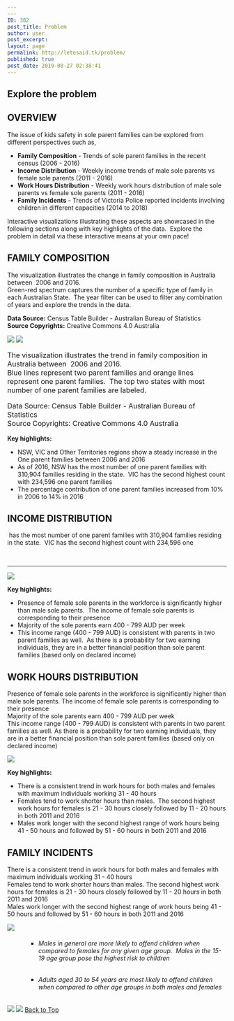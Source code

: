 ```yaml
---
---
ID: 382
post_title: Problem
author: user
post_excerpt:
layout: page
permalink: http://letosaid.tk/problem/
published: true
post_date: 2019-08-27 02:38:41
---
```

<h2>Explore the problem</h2>		
			<h2>OVERVIEW</h2>		
		<p>The issue of kids safety in sole parent families can be explored from different perspectives such as,</p><ul><li><b>Family Composition</b> - Trends of sole parent families in the recent census (2006 - 2016)</li><li><b>Income Distribution</b> - Weekly income trends of male sole parents vs female sole parents (2011 - 2016)</li><li><strong>Work Hours Distribution</strong> - Weekly work hours distribution of male sole parents vs female sole parents (2011 - 2016)</li><li><strong>Family Incidents</strong> - Trends of Victoria Police reported incidents involving children in different capacities (2014 to 2018)</li></ul><p>Interactive visualizations illustrating these aspects are showcased in the following sections along with key highlights of the data.  Explore the problem in detail via these interactive means at your own pace!</p>		
			<h2>FAMILY COMPOSITION</h2>		
		<p>The visualization illustrates the change in family composition in Australia between  2006 and 2016. <br />Green-red spectrum captures the number of a specific type of family in each Australian State.  The year filter can be used to filter any combination of years and explore the trends in the data.</p><p><strong>Data Source:</strong> Census Table Builder - Australian Bureau of Statistics<br /><strong>Source Copyrights:</strong> Creative Commons 4.0 Australia</p>		
			<noscript><a href='#'><img alt=' ' src='https:&#47;&#47;public.tableau.com&#47;static&#47;images&#47;Fa&#47;FamilyComposition-TwoMap&#47;SingleMap&#47;1_rss.png' style='border: none' /></a></noscript><object class='tableauViz'  style='display:none;'><param name='host_url' value='https%3A%2F%2Fpublic.tableau.com%2F' /> <param name='embed_code_version' value='3' /> <param name='site_root' value='' /><param name='name' value='FamilyComposition-TwoMap&#47;SingleMap' /><param name='tabs' value='no' /><param name='toolbar' value='yes' /><param name='static_image' value='https:&#47;&#47;public.tableau.com&#47;static&#47;images&#47;Fa&#47;FamilyComposition-TwoMap&#47;SingleMap&#47;1.png' /> <param name='animate_transition' value='yes' /><param name='display_static_image' value='yes' /><param name='display_spinner' value='yes' /><param name='display_overlay' value='yes' /><param name='display_count' value='yes' /><param name='filter' value='publish=yes' /></object>                		
			<noscript><a href='#'><img alt=' ' src='https:&#47;&#47;public.tableau.com&#47;static&#47;images&#47;Fa&#47;FamilyComposition-Line&#47;FamiliesTrend-Option2&#47;1_rss.png' style='border: none' /></a></noscript><object class='tableauViz'  style='display:none;'><param name='host_url' value='https%3A%2F%2Fpublic.tableau.com%2F' /> <param name='embed_code_version' value='3' /> <param name='site_root' value='' /><param name='name' value='FamilyComposition-Line&#47;FamiliesTrend-Option2' /><param name='tabs' value='no' /><param name='toolbar' value='yes' /><param name='static_image' value='https:&#47;&#47;public.tableau.com&#47;static&#47;images&#47;Fa&#47;FamilyComposition-Line&#47;FamiliesTrend-Option2&#47;1.png' /> <param name='animate_transition' value='yes' /><param name='display_static_image' value='yes' /><param name='display_spinner' value='yes' /><param name='display_overlay' value='yes' /><param name='display_count' value='yes' /></object>                		
		<p style="font-size: 16px; font-style: normal; font-weight: 400;">The visualization illustrates the trend in family composition in Australia between&nbsp; 2006 and 2016.&nbsp;<br>Blue lines represent two parent families and orange lines represent one parent families.&nbsp; The top two states with most number of one parent families are labeled.</p><p style="font-size: 16px; font-style: normal; font-weight: 400;">Data Source:&nbsp;Census Table Builder - Australian Bureau of Statistics<br>Source Copyrights:&nbsp;Creative Commons 4.0 Australia</p><p><b>Key highlights:</b></p><ul><li>NSW, VIC and Other Territories regions show a steady increase in the One parent families between 2006 and 2016</li><li>As of 2016, NSW has the most number of one parent families with 310,904 families residing in the state.  VIC has the second highest count with 234,596 one parent families</li><li>The percentage contribution of one parent families increased from 10% in 2006 to 14% in 2016</li></ul>		
			<h2>INCOME DISTRIBUTION</h2>		
		<p> has the most number of one parent families with 310,904 families residing in the state.  VIC has the second highest count with 234,596 one</p> <hr />		
			<noscript><a href='#'><img alt=' ' src='https:&#47;&#47;public.tableau.com&#47;static&#47;images&#47;Le&#47;LetosAid-IncomebyLoneParentGender&#47;IncomeofLoneParentsbySex&#47;1_rss.png' style='border: none' /></a></noscript><object class='tableauViz'  style='display:none;'><param name='host_url' value='https%3A%2F%2Fpublic.tableau.com%2F' /> <param name='embed_code_version' value='3' /> <param name='site_root' value='' /><param name='name' value='LetosAid-IncomebyLoneParentGender&#47;IncomeofLoneParentsbySex' /><param name='tabs' value='no' /><param name='toolbar' value='yes' /><param name='static_image' value='https:&#47;&#47;public.tableau.com&#47;static&#47;images&#47;Le&#47;LetosAid-IncomebyLoneParentGender&#47;IncomeofLoneParentsbySex&#47;1.png' /> <param name='animate_transition' value='yes' /><param name='display_static_image' value='yes' /><param name='display_spinner' value='yes' /><param name='display_overlay' value='yes' /><param name='display_count' value='yes' /><param name='filter' value='publish=yes' /></object>                		
		<p><b>Key highlights:</b></p><ul><li>Presence of female sole parents in the workforce is significantly higher than male sole parents.  The income of female sole parents is corresponding to their presence</li><li>Majority of the sole parents earn 400 - 799 AUD per week</li><li>This income range (400 - 799 AUD) is consistent with parents in two parent families as well.  As there is a probability for two earning individuals, they are in a better financial position than sole parent families (based only on declared income)</li></ul>		
			<h2>WORK HOURS DISTRIBUTION</h2>		
		<p>Presence of female sole parents in the workforce is significantly higher than male sole parents. The income of female sole parents is corresponding to their presence<br />Majority of the sole parents earn 400 - 799 AUD per week<br />This income range (400 - 799 AUD) is consistent with parents in two parent families as well. As there is a probability for two earning individuals, they are in a better financial position than sole parent families (based only on declared income)</p>		
			<noscript><a href='#'><img alt=' ' src='https:&#47;&#47;public.tableau.com&#47;static&#47;images&#47;Le&#47;LetosAid-HoursworkedbyLoneParentGender-2&#47;HoursworkedbyLoneParentGender-Option2&#47;1_rss.png' style='border: none' /></a></noscript><object class='tableauViz'  style='display:none;'><param name='host_url' value='https%3A%2F%2Fpublic.tableau.com%2F' /> <param name='embed_code_version' value='3' /> <param name='site_root' value='' /><param name='name' value='LetosAid-HoursworkedbyLoneParentGender-2&#47;HoursworkedbyLoneParentGender-Option2' /><param name='tabs' value='no' /><param name='toolbar' value='yes' /><param name='static_image' value='https:&#47;&#47;public.tableau.com&#47;static&#47;images&#47;Le&#47;LetosAid-HoursworkedbyLoneParentGender-2&#47;HoursworkedbyLoneParentGender-Option2&#47;1.png' /> <param name='animate_transition' value='yes' /><param name='display_static_image' value='yes' /><param name='display_spinner' value='yes' /><param name='display_overlay' value='yes' /><param name='display_count' value='yes' /><param name='filter' value='publish=yes' /></object>                		
		<p><b>Key highlights:</b></p><ul><li>There is a consistent trend in work hours for both males and females with maximum individuals working 31 - 40 hours</li><li>Females tend to work shorter hours than males.  The second highest work hours for females is 21 - 30 hours closely followed by 11 - 20 hours in both 2011 and 2016</li><li>Males work longer with the second highest range of work hours being 41 - 50 hours and followed by 51 - 60 hours in both 2011 and 2016</li></ul>		
			<h2>FAMILY INCIDENTS</h2>		
		<p>There is a consistent trend in work hours for both males and females with maximum individuals working 31 - 40 hours<br />Females tend to work shorter hours than males. The second highest work hours for females is 21 - 30 hours closely followed by 11 - 20 hours in both 2011 and 2016<br />Males work longer with the second highest range of work hours being 41 - 50 hours and followed by 51 - 60 hours in both 2011 and 2016</p>		
			<noscript><a href='#'><img alt=' ' src='https:&#47;&#47;public.tableau.com&#47;static&#47;images&#47;In&#47;Incidentswithchildrenvictims2014to2018&#47;Incidentswithchildrenvictims&#47;1_rss.png' style='border: none' /></a></noscript><object class='tableauViz'  style='display:none;'><param name='host_url' value='https%3A%2F%2Fpublic.tableau.com%2F' /> <param name='embed_code_version' value='3' /> <param name='site_root' value='' /><param name='name' value='Incidentswithchildrenvictims2014to2018&#47;Incidentswithchildrenvictims' /><param name='tabs' value='no' /><param name='toolbar' value='yes' /><param name='static_image' value='https:&#47;&#47;public.tableau.com&#47;static&#47;images&#47;In&#47;Incidentswithchildrenvictims2014to2018&#47;Incidentswithchildrenvictims&#47;1.png' /> <param name='animate_transition' value='yes' /><param name='display_static_image' value='yes' /><param name='display_spinner' value='yes' /><param name='display_overlay' value='yes' /><param name='display_count' value='yes' /><param name='filter' value='publish=yes' /></object>                		
		<ul><li style="list-style-type: none;"><ol><li style="list-style-type: none;"><ul><li style="font-weight: 400;"><h6>Males in general are more likely to offend children when compared to females for any given age group.  Males in the 15-19 age group pose the highest risk to children</h6></li><li style="font-weight: 400;"><h6>Adults aged 30 to 54 years are most likely to offend children when compared to other age groups in both males and females</h6></li></ul></li></ol></li></ul>		
			<noscript><a href='#'><img alt=' ' src='https:&#47;&#47;public.tableau.com&#47;static&#47;images&#47;In&#47;IncidentswithChildrenPresent&#47;Incidentswithchildrenpresent&#47;1_rss.png' style='border: none' /></a></noscript><object class='tableauViz'  style='display:none;'><param name='host_url' value='https%3A%2F%2Fpublic.tableau.com%2F' /> <param name='embed_code_version' value='3' /> <param name='site_root' value='' /><param name='name' value='IncidentswithChildrenPresent&#47;Incidentswithchildrenpresent' /><param name='tabs' value='no' /><param name='toolbar' value='yes' /><param name='static_image' value='https:&#47;&#47;public.tableau.com&#47;static&#47;images&#47;In&#47;IncidentswithChildrenPresent&#47;Incidentswithchildrenpresent&#47;1.png' /> <param name='animate_transition' value='yes' /><param name='display_static_image' value='yes' /><param name='display_spinner' value='yes' /><param name='display_overlay' value='yes' /><param name='display_count' value='yes' /><param name='filter' value='publish=yes' /></object>                		
			<noscript><a href='#'><img alt=' ' src='https:&#47;&#47;public.tableau.com&#47;static&#47;images&#47;Of&#47;OffendersbyAgewhenVictimsareChildren&#47;ChildrenVictimsIncidentOffendersbyAge&#47;1_rss.png' style='border: none' /></a></noscript><object class='tableauViz'  style='display:none;'><param name='host_url' value='https%3A%2F%2Fpublic.tableau.com%2F' /> <param name='embed_code_version' value='3' /> <param name='site_root' value='' /><param name='name' value='OffendersbyAgewhenVictimsareChildren&#47;ChildrenVictimsIncidentOffendersbyAge' /><param name='tabs' value='no' /><param name='toolbar' value='yes' /><param name='static_image' value='https:&#47;&#47;public.tableau.com&#47;static&#47;images&#47;Of&#47;OffendersbyAgewhenVictimsareChildren&#47;ChildrenVictimsIncidentOffendersbyAge&#47;1.png' /> <param name='animate_transition' value='yes' /><param name='display_static_image' value='yes' /><param name='display_spinner' value='yes' /><param name='display_overlay' value='yes' /><param name='display_count' value='yes' /><param name='filter' value='publish=yes' /></object>                		
			<a href="#top" role="button">
						Back to Top
					</a>